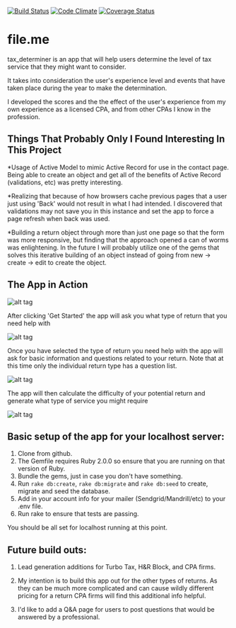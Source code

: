 [![Build Status](https://travis-ci.org/kennpat/tax_determiner.svg?branch=master)](https://travis-ci.org/kennpat/tax_determiner) [![Code Climate](https://codeclimate.com/github/kennpat/tax_determiner.png)](https://codeclimate.com/github/kennpat/tax_determiner) [![Coverage Status](https://coveralls.io/repos/kennpat/tax_determiner/badge.png)](https://coveralls.io/r/kennpat/tax_determiner)

file.me
=======

tax_determiner is an app that will help users determine the level of tax service that they might want to consider.

It takes into consideration the user's experience level and events that have taken place during the year to make
the determination.

I developed the scores and the the effect of the user's experience from my own experience as a licensed CPA, and from
other CPAs I know in the profession.

Things That Probably Only I Found Interesting In This Project
-------------------------------------------------------------

*Usage of Active Model to mimic Active Record for use in the contact page. Being able to create an object and get all
of the benefits of Active Record (validations, etc) was pretty interesting.

*Realizing that because of how browsers cache previous pages that a user just using 'Back' would not result in what
I had intended. I discovered that validations may not save you in this instance and set the app to force a page refresh
when back was used.

*Building a return object through more than just one page so that the form was more responsive, but finding that the
approach opened a can of worms was enlightening. In the future I will probably utilize one of the gems that solves
this iterative building of an object instead of going from new -> create -> edit to create the object.

The App in Action
-----------------

![alt tag](https://raw.github.com/kennpat/tax-determiner/master/public/Readme/homepage.png)

After clicking 'Get Started' the app will ask you what type of return that you need help with

![alt tag](https://raw.github.com/kennpat/tax-determiner/master/public/Readme/newpage.png)

Once you have selected the type of return you need help with the app will ask for basic information and questions
related to your return. Note that at this time only the individual return type has a question list.

![alt tag](https://raw.github.com/kennpat/tax-determiner/master/public/Readme/editpage.png)

The app will then calculate the difficulty of your potential return and generate what type of service you might require

![alt tag](https://raw.github.com/kennpat/tax-determiner/master/public/Readme/showpage.png)

Basic setup of the app for your localhost server:
-------------------------------------------------

1. Clone from github.
2. The Gemfile requires Ruby 2.0.0 so ensure that you are running on that version of Ruby.
2. Bundle the gems, just in case you don't have something.
3. Run `rake db:create`, `rake db:migrate` and `rake db:seed` to create, migrate and seed the database.
4. Add in your account info for your mailer (Sendgrid/Mandrill/etc) to your .env file.
5. Run rake to ensure that tests are passing.

You should be all set for localhost running at this point.

Future build outs:
------------------

1. Lead generation additions for Turbo Tax, H&R Block, and CPA firms.

2. My intention is to build this app out for the other types of returns. As they can be much more complicated
and can cause wildly different pricing for a return CPA firms will find this additional info helpful.

3. I'd like to add a Q&A page for users to post questions that would be answered by a professional.
